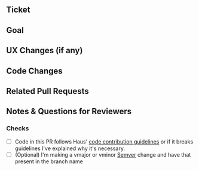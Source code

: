 ## Ticket

## Goal

## UX Changes (if any)

## Code Changes

## Related Pull Requests

## Notes & Questions for Reviewers

### Checks
- [ ] Code in this PR follows Haus' [code contribution guidelines](https://docs.google.com/document/d/1-3pOkN0Qk5OrsoDJCFPL_Jwunc6ptXLzSpTdTRAH7to/edit#heading=h.fy8j7l7xqyx8) or if it breaks guidelines I've explained why it's necessary.
- [ ] \(Optional) I'm making a vmajor or vminor [Semver](https://semver.org/) change and have that present in the branch name

